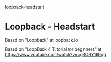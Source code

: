 loopback-headstart
# Loopback - Headstart

Based on "Loopback" at loopback.io

Based on "LoopBack 4 Tutorial for beginners" at https://www.youtube.com/watch?v=cgBCRY169qg
